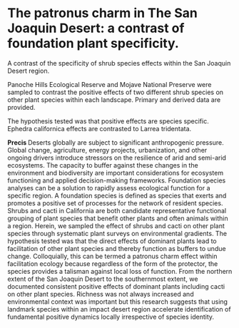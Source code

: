 # The patronus charm in The San Joaquin Desert: a contrast of foundation plant specificity.  

A contrast of the specificity of shrub species effects within the San Joaquin Desert region.

Panoche Hills Ecological Reserve and Mojave National Preserve were sampled to contrast the positive effects of two different shrub species on other plant species within each landscape.  Primary and derived data are provided.

The hypothesis tested was that positive effects are species specific.
Ephedra californica effects are contrasted to Larrea tridentata.

<b> Precis </b>
Deserts globally are subject to significant anthropogenic pressure.  Global change, agriculture, energy projects, urbanization, and other ongoing drivers introduce stressors on the resilience of arid and semi-arid ecosystems.  The capacity to buffer against these changes in the environment and biodiversity are important considerations for ecosystem functioning and applied decision-making frameworks.  Foundation species analyses can be a solution to rapidly assess ecological function for a specific region.  A foundation species is defined as species that exerts and promotes a positive set of processes for the network of resident species.  Shrubs and cacti in California are both candidate representative functional grouping of plant species that benefit other plants and often animals within a region.  Herein, we sampled the effect of shrubs and cacti on other plant species through systematic plant surveys on environmental gradients.  The hypothesis tested was that the direct effects of dominant plants lead to facilitation of other plant species and thereby function as buffers to undue change.  Colloquially, this can be termed a patronus charm effect within facilitation ecology because regardless of the form of the protector, the species provides a talisman against local loss of function.  From the northern extent of the San Joaquin Desert to the southernmost extent, we documented consistent positive effects of dominant plants including cacti on other plant species.  Richness was not always increased and environmental context was important but this research suggests that using landmark species within an impact desert region accelerate identification of fundamental positive dynamics locally irrespective of species identity.


